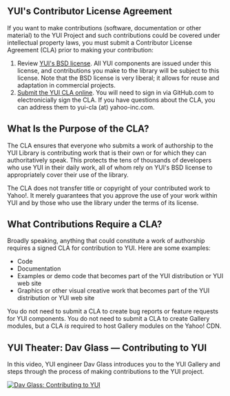 ## YUI's Contributor License Agreement
If you want to make contributions (software, documentation or other material) to the YUI Project and such contributions could be covered under intellectual property laws, you must submit a Contributor License Agreement (CLA) prior to making your contribution:

1. Review [YUI's BSD license](http://yuilibrary.com/license/). All YUI components are issued under this license, and contributions you make to the library will be subject to this license. Note that the BSD license is very liberal; it allows for reuse and adaptation in commercial projects.
2. [Submit the YUI CLA online](https://yahoocla.herokuapp.com/). You will need to sign in via GitHub.com to electronicially sign the CLA.
If you have questions about the CLA, you can address them to yui-cla (at) yahoo-inc.com.

## What Is the Purpose of the CLA?
The CLA ensures that everyone who submits a work of authorship to the YUI Library is contributing work that is their own or for which they can authoritatively speak. This protects the tens of thousands of developers who use YUI in their daily work, all of whom rely on YUI's BSD license to appropriately cover their use of the library.

The CLA does not transfer title or copyright of your contributed work to Yahoo!. It merely guarantees that you approve the use of your work within YUI and by those who use the library under the terms of its license.

## What Contributions Require a CLA?
Broadly speaking, anything that could constitute a work of authorship requires a signed CLA for contribution to YUI. Here are some examples:

* Code
* Documentation
* Examples or demo code that becomes part of the YUI distribution or YUI web site
* Graphics or other visual creative work that becomes part of the YUI distribution or YUI web site

You do not need to submit a CLA to create bug reports or feature requests for YUI components. You do not need to submit a CLA to create Gallery modules, but a CLA _is_ required to host Gallery modules on the Yahoo! CDN.

## YUI Theater: Dav Glass — Contributing to YUI
In this video, YUI engineer Dav Glass introduces you to the YUI Gallery and steps through the process of making contributions to the YUI project.

[![Dav Glass: Contributing to YUI](http://img.youtube.com/vi/kJL0VqX_XM4/0.jpg)](https://www.youtube.com/watch?v=kJL0VqX_XM4)